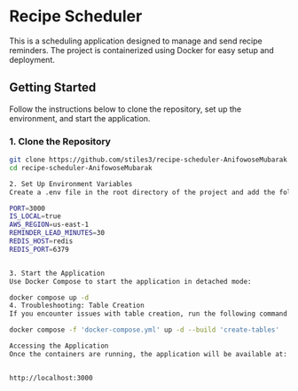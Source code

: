# Recipe Scheduler

This is a scheduling application designed to manage and send recipe reminders. The project is containerized using Docker for easy setup and deployment.

## Getting Started

Follow the instructions below to clone the repository, set up the environment, and start the application.

### 1. Clone the Repository

```bash
git clone https://github.com/stiles3/recipe-scheduler-AnifowoseMubarak
cd recipe-scheduler-AnifowoseMubarak

2. Set Up Environment Variables
Create a .env file in the root directory of the project and add the following variables:

PORT=3000
IS_LOCAL=true
AWS_REGION=us-east-1
REMINDER_LEAD_MINUTES=30
REDIS_HOST=redis
REDIS_PORT=6379


3. Start the Application
Use Docker Compose to start the application in detached mode:

docker compose up -d
4. Troubleshooting: Table Creation
If you encounter issues with table creation, run the following command to force table creation:

docker compose -f 'docker-compose.yml' up -d --build 'create-tables'

Accessing the Application
Once the containers are running, the application will be available at:


http://localhost:3000